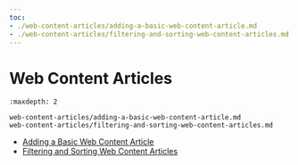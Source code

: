 ```yaml
---
toc:
- ./web-content-articles/adding-a-basic-web-content-article.md
- ./web-content-articles/filtering-and-sorting-web-content-articles.md
---
```

# Web Content Articles

```{toctree}
:maxdepth: 2

web-content-articles/adding-a-basic-web-content-article.md
web-content-articles/filtering-and-sorting-web-content-articles.md
```

- [Adding a Basic Web Content Article](./web-content-articles/adding-a-basic-web-content-article.md)
- [Filtering and Sorting Web Content Articles](./web-content-articles/filtering-and-sorting-web-content-articles.md)
